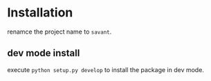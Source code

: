 # Installation

renamce the project name to `savant`.

## dev mode install

execute `python setup.py develop` to install the package in dev mode.
